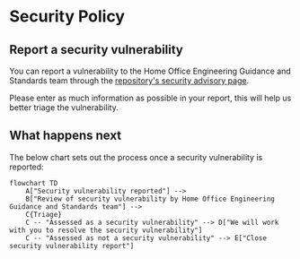 # Security Policy

## Report a security vulnerability

You can report a vulnerability to the Home Office Engineering Guidance and Standards team through the [repository's security advisory page](https://github.com/HO-CTO/engineering-guidance-and-standards/security/advisories/new).

Please enter as much information as possible in your report, this will help us better triage the vulnerability.

## What happens next

The below chart sets out the process once a security vulnerability is reported:

```mermaid
flowchart TD
    A["Security vulnerability reported"] -->
    B["Review of security vulnerability by Home Office Engineering Guidance and Standards team"] -->
    C{Triage}
    C -- "Assessed as a security vulnerability" --> D["We will work with you to resolve the security vulnerability"]
    C -- "Assessed as not a security vulnerability" --> E["Close security vulnerability report"]
```
